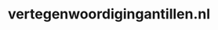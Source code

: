 ---
layout: post
title:  "vertegenwoordigingantillen.nl"
internal_url:  "/data/vertegenwoordigingantillen.nl.html"
categories: dutchgov
---